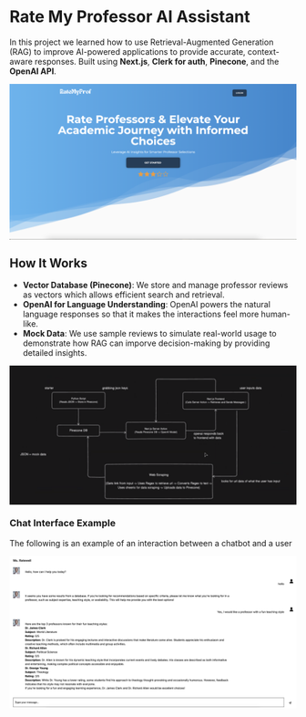 # Rate My Professor AI Assistant

In this project we learned how to use Retrieval-Augmented Generation (RAG) to improve AI-powered applications to provide accurate, context-aware responses. Built using **Next.js**, **Clerk for auth**, **Pinecone**, and the **OpenAI API**.

<div align="center">
    <a href="https://rate-my-prof-plum.vercel.app">
        <img src="./public/preview.png" align="center" width="1000px" alt="Rate My Professor AI Assistant Preview">
    </a>
</div>

## How It Works

- **Vector Database (Pinecone)**: We store and manage professor reviews as vectors which allows efficient search and retrieval.
- **OpenAI for Language Understanding**: OpenAI powers the natural language responses so that it makes the interactions feel more human-like.
- **Mock Data**: We use sample reviews to simulate real-world usage to demonstrate how RAG can imporve decision-making by providing detailed insights.

<div align="center">
    <a href="https://rate-my-prof-plum.vercel.app">
        <img src="./public/diagram.png" align="center" width="1000px" alt="Rate My Professor AI Assistant Diagram">
    </a>
</div>

### Chat Interface Example

The following is an example of an interaction between a chatbot and a user

<div align="center">
    <a href="https://rate-my-prof-plum.vercel.app">
        <img src="./public/chat.png" align="center" width="1000px" alt="Rate My Professor AI Assistant Chat Example">
    </a>
</div>

